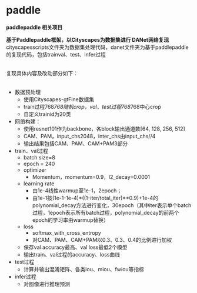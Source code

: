 # paddle
**paddlepaddle 相关项目**<br>

**基于Paddlepaddle框架，以Cityscapes为数据集进行 DANet网络复现**<br>
cityscapesscripts文件夹为数据集处理代码，danet文件夹为基于paddlepaddle的复现代码，包括trainval、test、infer过程<br><br>


复现具体内容及改动部分如下：<br>
<br>
* 数据预处理<br>
	* 使用Cityscapes-gtFine数据集<br>
	* train过程768*768随机crop，val、test过程768*768中心crop<br>
	* 自定义trainid为20类<br>
* 网络构建：<br>
	* 使用resnet101作为backbone，各block输出通道数[64, 128, 256, 512]<br>
	* CAM、PAM，input_chs2048，inter_chs由input_chs//4<br>
	* 输出结果包括CAM、PAM、CAM+PAM3部分<br>
* train、val过程<br>
	* batch size=8<br>
	* epoch = 240<br>
	* optimizer<br>
		* Momentum，momentum=0.9，l2_decay=0.0001<br>
	* learning rate<br>
		* 由1e-4线性warmup至1e-1，2epoch；<br>
		* 由1e-1按(1e-1-1e-4)*((1-iter/total_iter)**0.9)+1e-4的polynomial_decay方法进行变化，30epoch（其中iter表示单个batch过程，1epoch表示所有batch过程，polynomial_decay的前两个epoch的学习率由warmup替换）<br>
	* loss<br>
		* softmax_with_cross_entropy<br>
		* 对CAM、PAM、CAM+PAM以0.3、0.3、0.4的比例进行加权<br>
	* 保存val accuracy最高、val loss最低2个模型<br>
	* 输出train、val过程的accuracy、loss曲线<br>
* test过程<br>
	* 计算并输出混淆矩阵、各类iou、miou、fwiou等指标<br>
* infer过程<br>
	* 对图像进行推理预测

